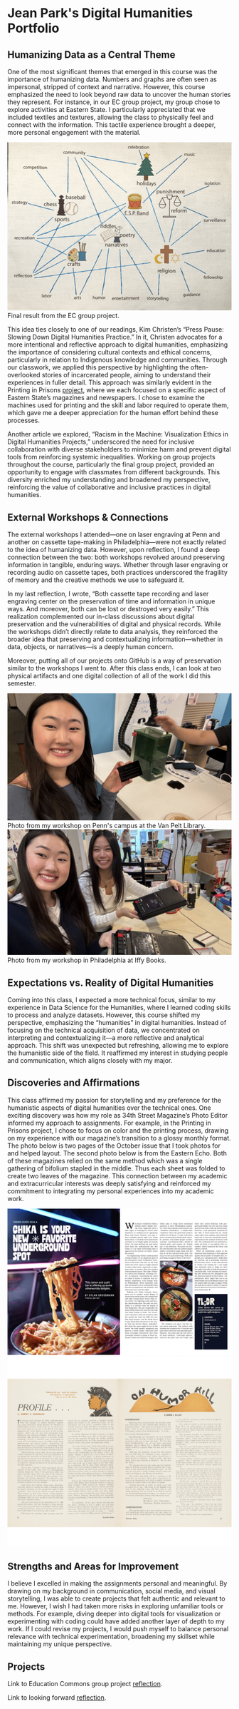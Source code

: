 # Jean Park's Digital Humanities Portfolio

## Humanizing Data as a Central Theme
One of the most significant themes that emerged in this course was the importance of humanizing data. Numbers and graphs are often seen as impersonal, stripped of context and narrative. However, this course emphasized the need to look beyond raw data to uncover the human stories they represent. For instance, in our EC group project, my group chose to explore activities at Eastern State. I particularly appreciated that we included textiles and textures, allowing the class to physically feel and connect with the information. This tactile experience brought a deeper, more personal engagement with the material.

<img src="final.png" alt="Cover">
Final result from the EC group project. 


This idea ties closely to one of our readings, Kim Christen’s “Press Pause: Slowing Down Digital Humanities Practice.” In it, Christen advocates for a more intentional and reflective approach to digital humanities, emphasizing the importance of considering cultural contexts and ethical concerns, particularly in relation to Indigenous knowledge and communities. Through our classwork, we applied this perspective by highlighting the often-overlooked stories of incarcerated people, aiming to understand their experiences in fuller detail. This approach was similarly evident in the Printing in Prisons <a href="[https://printinginprisons.org/blog/parkj/]">project</a>, where we each focused on a specific aspect of Eastern State’s magazines and newspapers. I chose to examine the machines used for printing and the skill and labor required to operate them, which gave me a deeper appreciation for the human effort behind these processes.

Another article we explored, “Racism in the Machine: Visualization Ethics in Digital Humanities Projects,” underscored the need for inclusive collaboration with diverse stakeholders to minimize harm and prevent digital tools from reinforcing systemic inequalities. Working on group projects throughout the course, particularly the final group project, provided an opportunity to engage with classmates from different backgrounds. This diversity enriched my understanding and broadened my perspective, reinforcing the value of collaborative and inclusive practices in digital humanities.
 
## External Workshops & Connections
The external workshops I attended—one on laser engraving at Penn and another on cassette tape-making in Philadelphia—were not exactly related to the idea of humanizing data. However, upon reflection, I found a deep connection between the two: both workshops revolved around preserving information in tangible, enduring ways. Whether through laser engraving or recording audio on cassette tapes, both practices underscored the fragility of memory and the creative methods we use to safeguard it. 

In my last reflection, I wrote, “Both cassette tape recording and laser engraving center on the preservation of time and information in unique ways. And moreover, both can be lost or destroyed very easily.” This realization complemented our in-class discussions about digital preservation and the vulnerabilities of digital and physical records. While the workshops didn’t directly relate to data analysis, they reinforced the broader idea that preserving and contextualizing information—whether in data, objects, or narratives—is a deeply human concern. 

Moreover, putting all of our projects onto GitHub is a way of preservation similar to the workshops I went to. After this class ends, I can look at two physical artifacts and one digital collection of all of the work I did this semester. 

<img src="penn.png" alt="Street Photo">
Photo from my workshop on Penn's campus at the Van Pelt Library. 
<img src="philly.png" alt="Cover">
Photo from my workshop in Philadelphia at Iffy Books.

## Expectations vs. Reality of Digital Humanities
Coming into this class, I expected a more technical focus, similar to my experience in Data Science for the Humanities, where I learned coding skills to process and analyze datasets. However, this course shifted my perspective, emphasizing the “humanities” in digital humanities. Instead of focusing on the technical acquisition of data, we concentrated on interpreting and contextualizing it—a more reflective and analytical approach. This shift was unexpected but refreshing, allowing me to explore the humanistic side of the field. It reaffirmed my interest in studying people and communication, which aligns closely with my major.

## Discoveries and Affirmations
This class affirmed my passion for storytelling and my preference for the humanistic aspects of digital humanities over the technical ones. One exciting discovery was how my role as 34th Street Magazine’s Photo Editor informed my approach to assignments. For example, in the Printing in Prisons project, I chose to focus on color and the printing process, drawing on my experience with our magazine’s transition to a glossy monthly format. The photo below is two pages of the October issue that I took photos for and helped layout. The second photo below is from the Eastern Echo. Both of these magazines relied on the same method which was a single gathering of bifolium stapled in the middle. Thus each sheet was folded to create two leaves of the magazine. This connection between my academic and extracurricular interests was deeply satisfying and reinforced my commitment to integrating my personal experiences into my academic work.

<img src="streetphoto,jpg.png" alt="Street Photo">
<img src="parkj-4.jpeg" alt="Cover">
 

## Strengths and Areas for Improvement
I believe I excelled in making the assignments personal and meaningful. By drawing on my background in communication, social media, and visual storytelling, I was able to create projects that felt authentic and relevant to me. However, I wish I had taken more risks in exploring unfamiliar tools or methods. For example, diving deeper into digital tools for visualization or experimenting with coding could have added another layer of depth to my work. If I could revise my projects, I would push myself to balance personal relevance with technical experimentation, broadening my skillset while maintaining my unique perspective.


## Projects

Link to Education Commons group project [reflection](ECReflection.md).

Link to looking forward [reflection](lookingforward.md).
